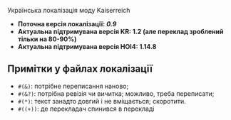 Українська локалізація моду Kaiserreich 
- **Поточна версія локалізації: *0.9***
- **Актуальна підтримувана версія KR: 1.2 (але переклад зроблений тільки на 80-90%)**
- **Актуальна підтримувана версія HOI4: 1.14.8**
## Примітки у файлах локалізації

- `#(&)`: потрібне переписання наново;
- `#(&?)`: потрібна ревізія чи вичитка; можливо, треба переписати;
- `#(*)`: текст занадто довгий і не вміщається; скоротити.
- `#((+))`: де перекладач спинився в перекладі
